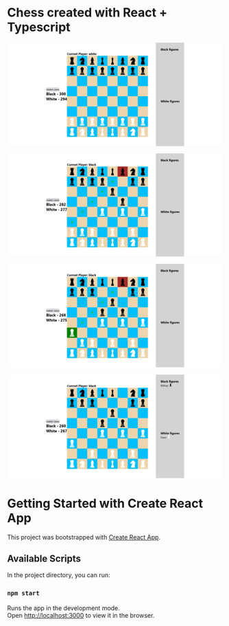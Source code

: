 # Chess created with React + Typescript

![Chess React App.png](Chess%20React%20App.png)

![Chess React App 2.png](Chess%20React%20App%202.png)

![Chess React App 3.png](Chess%20React%20App%203.png)

![Chess React App 4.png](Chess%20React%20App%204.png)

# Getting Started with Create React App

This project was bootstrapped with [Create React App](https://github.com/facebook/create-react-app).

## Available Scripts

In the project directory, you can run:

### `npm start`

Runs the app in the development mode.\
Open [http://localhost:3000](http://localhost:3000) to view it in the browser.
